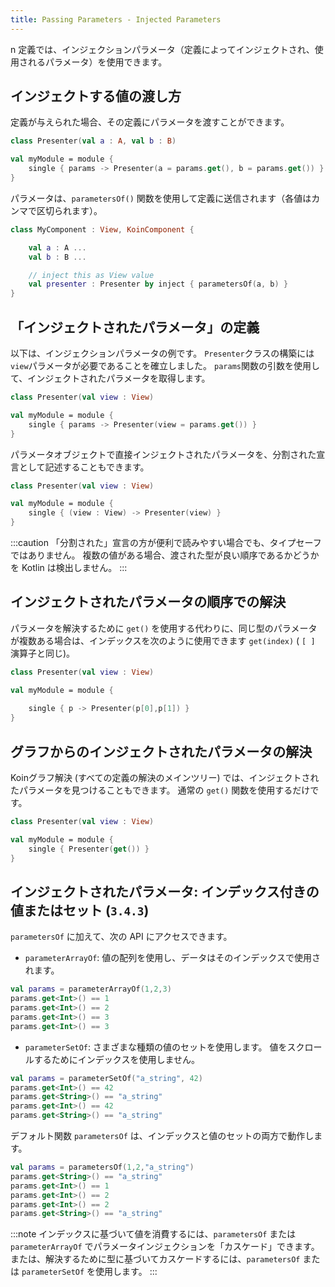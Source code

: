 ```yaml
---
title: Passing Parameters - Injected Parameters
---
```

n
定義では、インジェクションパラメータ（定義によってインジェクトされ、使用されるパラメータ）を使用できます。

## インジェクトする値の渡し方

定義が与えられた場合、その定義にパラメータを渡すことができます。

```kotlin
class Presenter(val a : A, val b : B)

val myModule = module {
    single { params -> Presenter(a = params.get(), b = params.get()) }
}
```

パラメータは、`parametersOf()` 関数を使用して定義に送信されます（各値はカンマで区切られます）。

```kotlin
class MyComponent : View, KoinComponent {

    val a : A ...
    val b : B ... 

    // inject this as View value
    val presenter : Presenter by inject { parametersOf(a, b) }
}
```

## 「インジェクトされたパラメータ」の定義

以下は、インジェクションパラメータの例です。 `Presenter`クラスの構築には`view`パラメータが必要であることを確立しました。 `params`関数の引数を使用して、インジェクトされたパラメータを取得します。

```kotlin
class Presenter(val view : View)

val myModule = module {
    single { params -> Presenter(view = params.get()) }
}
```

パラメータオブジェクトで直接インジェクトされたパラメータを、分割された宣言として記述することもできます。

```kotlin
class Presenter(val view : View)

val myModule = module {
    single { (view : View) -> Presenter(view) }
}
```

:::caution
「分割された」宣言の方が便利で読みやすい場合でも、タイプセーフではありません。 複数の値がある場合、渡された型が良い順序であるかどうかを Kotlin は検出しません。
:::

## インジェクトされたパラメータの順序での解決

パラメータを解決するために `get()` を使用する代わりに、同じ型のパラメータが複数ある場合は、インデックスを次のように使用できます `get(index)` ( `[ ]` 演算子と同じ)。

```kotlin
class Presenter(val view : View)

val myModule = module {
    
    single { p -> Presenter(p[0],p[1]) }
}
```

## グラフからのインジェクトされたパラメータの解決

Koinグラフ解決 (すべての定義の解決のメインツリー) では、インジェクトされたパラメータを見つけることもできます。 通常の `get()` 関数を使用するだけです。

```kotlin
class Presenter(val view : View)

val myModule = module {
    single { Presenter(get()) }
}
```

## インジェクトされたパラメータ: インデックス付きの値またはセット (`3.4.3`)

`parametersOf` に加えて、次の API にアクセスできます。

- `parameterArrayOf`: 値の配列を使用し、データはそのインデックスで使用されます。

```kotlin
val params = parameterArrayOf(1,2,3)
params.get<Int>() == 1
params.get<Int>() == 2
params.get<Int>() == 3
params.get<Int>() == 3
```

- `parameterSetOf`: さまざまな種類の値のセットを使用します。 値をスクロールするためにインデックスを使用しません。

```kotlin
val params = parameterSetOf("a_string", 42)
params.get<Int>() == 42
params.get<String>() == "a_string"
params.get<Int>() == 42
params.get<String>() == "a_string"
```

デフォルト関数 `parametersOf` は、インデックスと値のセットの両方で動作します。

```kotlin
val params = parametersOf(1,2,"a_string")
params.get<String>() == "a_string"
params.get<Int>() == 1
params.get<Int>() == 2
params.get<Int>() == 2
params.get<String>() == "a_string"
```

:::note
  インデックスに基づいて値を消費するには、`parametersOf` または `parameterArrayOf` でパラメータインジェクションを「カスケード」できます。 または、解決するために型に基づいてカスケードするには、`parametersOf` または `parameterSetOf` を使用します。
:::